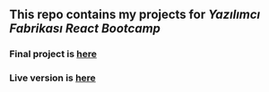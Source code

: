 ## This repo contains my projects for ***Yazılımcı Fabrikası React Bootcamp***

### Final project is [here](https://github.com/keremaydemir123/cofixgpt "CoFixGPT") 
### Live version is [here](https://cofixgpt.vercel.app/ "CoFixGPT")